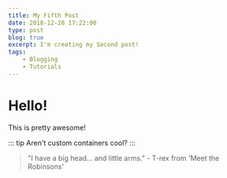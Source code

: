 ```yaml
---
title: My Fifth Post
date: 2018-12-28 17:22:00
type: post
blog: true
excerpt: I'm creating my Second post!
tags:
    - Blogging
    - Tutorials
---
```


# Hello!

This is pretty awesome!

::: tip
Aren't custom containers cool?
:::

> "I have a big head... and little arms." - T-rex from 'Meet the Robinsons'